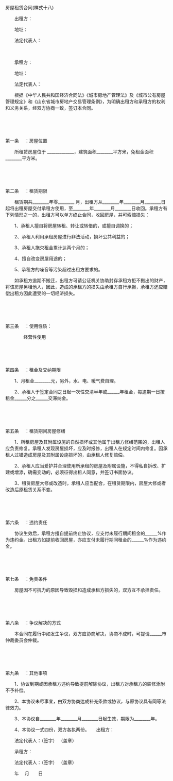 



房屋租赁合同(样式十八)



 

　　出租方：

　　地址：

　　法定代表人：

　　

　　承租方：

　　地址：

　　法定代表人：　　

　　根据《中华人民共和国经济合同法》《城市房地产管理法》及《城市公有房屋管理规定》和《山东省城市房地产交易管理条例》，为明确出租方和承租方的权利和义务关系，经双方协商一致，签订本合同。

　　

　　

第一条
　：房屋位置

　　所租赁房屋位于 _____________，建筑面积________平方米，免租金面积________平方米。

　　

　　

第二条
　：租赁期限

　　租赁期共________年零________ 月，出租方从________年________月________日起将出租房屋交付承租方使用，至________年________月________日收回。承租方有下列情形之一的，出租方可以单方终止合同，收回房屋，并可索赔损失：

　　1、承租人擅自将房屋转租、转让或转借的，或擅自调换的；

　　2、承租人利用承租房屋进行非法活动，损坏公共利益的；

　　3、承租人拖欠租金累计达两个月的；

　　4、擅自改变房屋用途的；

　　5、承租方的噪音等污染超过出租方要求的。

　　如承租方逾期不搬迁，出租方可请公证机关协助封存承租方拒不搬出的财产，将该房屋另租他人，因此，造成的承租方的损失由承租方自行承担，承租方还应赔偿出租方因此遭受的一切经济损失。

　　

　　

第三条
　：使用性质：

　　　　经营性使用

　　

　　

第四条
　：租金及交纳期限

　　1、月租金________元，另外，水、电、暖气费自理。

　　2、承租人于签定合同之日起一次性交清半年或______年租金，每逾期一日按租金______分之______交滞纳金。

　　

　　

第五条
　：租赁期间房屋修缮

　　1、所租房屋及其附属设施的自然损坏或其他属于出租方修缮范围的，出租人应负责修复。承租人发现房屋损坏，应及时报修，出租人在规定时间内修复。因承租人过错造成房屋及其附属设施损坏的，由承租人修复赔偿。

　　2、承租人应当爱护并合理使用所承租的房屋及附属设施，不得私自拆改、扩建或增添，确需变动的，必须征得出租人同意，并签订书面协议。

　　3、租赁房屋大修或改造时，承租人应当配合，在租赁期限内，房屋大修或者改造后原租赁关系不变。

　　

　　

第六条
　：违约责任

　　协议生效后，承租方擅自提前终止协议，应支付未履行期间租金的______%作为违约金。出租方如提前收回房屋，亦应支付未履行期间租金的______%作为违约金。

　　

　　

第七条
　：免责条件

　　房屋因不可抗力的原因导致毁损和造成承租方损失的，双方互不承担责任。

　　

　　

第八条
　：争议解决的方式

　　本合同在履行中如发生争议，双方应协商解决，协商不成时，可提请______市仲裁委员会仲裁。

　　

　　

第九条
　：其他事项

　　1、协议到期或因承租方违约导致提前解除协议，出租方对承租方的装修添附不予补偿。

　　2、本协议未尽事宜，由双方协商达成补充条款或协议，与原协议具有同等法律效力。

　　3、本协议自________年________月________日起生效，期限为________年。

　　4、本协议一式四份，双方各执两份。　　出租方：

　　法定代表人：（签字） （盖章）

　　承租方：

　　法定代表人：（签字） （盖章）　　

　　年　 月　　日